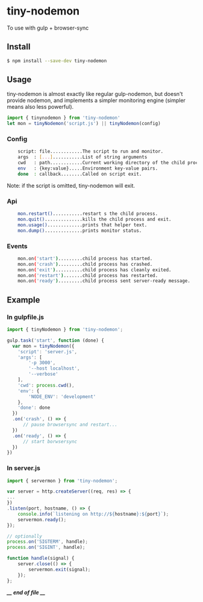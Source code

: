 tiny-nodemon
===========

To use with gulp + browser-sync

## Install

```bash
$ npm install --save-dev tiny-nodemon
```

## Usage

tiny-nodemon is almost exactly like regular gulp-nodemon, but doesn't provide nodemon, and implements a simpler monitoring engine (simpler means also less powerful).
```js
import { tinynodemon } from 'tiny-nodemon'
let mon = tinyNodemon('script.js') || tinyNodemon(config)
```
### Config
```bash
    script: file............The script to run and monitor.
    args  : [...]...........List of string arguments
    cwd   : path............Current working directory of the child process.
    env   : {key:value}.....Environment key-value pairs.
    done  : callback........Called on script exit.
```
Note: if the script is omitted, tiny-nodemon will exit.
### Api
```bash
    mon.restart()...........restart s the child process.
    mon.quit()..............kills the child process and exit.
    mon.usage().............prints that helper text.
    mon.dump()..............prints monitor status.
```
### Events
```bash
    mon.on('start').........child process has started.
    mon.on('crash').........child process has crashed.
    mon.on('exit')..........child process has cleanly exited.
    mon.on('restart').......child process has restarted.
    mon.on('ready').........child process sent server-ready message.
```
## Example

### In gulpfile.js
```js
import { tinyNodemon } from 'tiny-nodemon';

gulp.task('start', function (done) {
  var mon = tinyNodemon({
    'script': 'server.js',
    'args': [
        '-p 3000',
        '--host localhost',
        '--verbose'
    ],
    'cwd': process.cwd(),
    'env': {
        'NODE_ENV': 'development'
    },
    'done': done
  })
  .on('crash', () => {
      // pause browsersync and restart...
  })
  .on('ready', () => {
      // start borwsersync
  })
})
```

### In server.js
```js
import { servermon } from 'tiny-nodemon';

var server = http.createServer((req, res) => {
...
})
.listen(port, hostname, () => {
    console.info(`listening on http://${hostname}:${port}`);
    servermon.ready();
});

// optionally
process.on('SIGTERM', handle);
process.on('SIGINT', handle);

function handle(signal) {
    server.close(() => {
        servermon.exit(signal);
    });
};

```
***__ end of file __***
